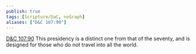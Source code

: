 ```yaml
---
publish: true
tags: [Scripture/DaC, noGraph]
aliases: ["D&C 107:90"]
---
```

[D&C 107:90](https://churchofjesuschrist.org/study/scriptures/dc-testament/dc/107?lang=eng&id=p90#p90) This presidency is a distinct one from that of the seventy, and is designed for those who do not travel into all the world.
